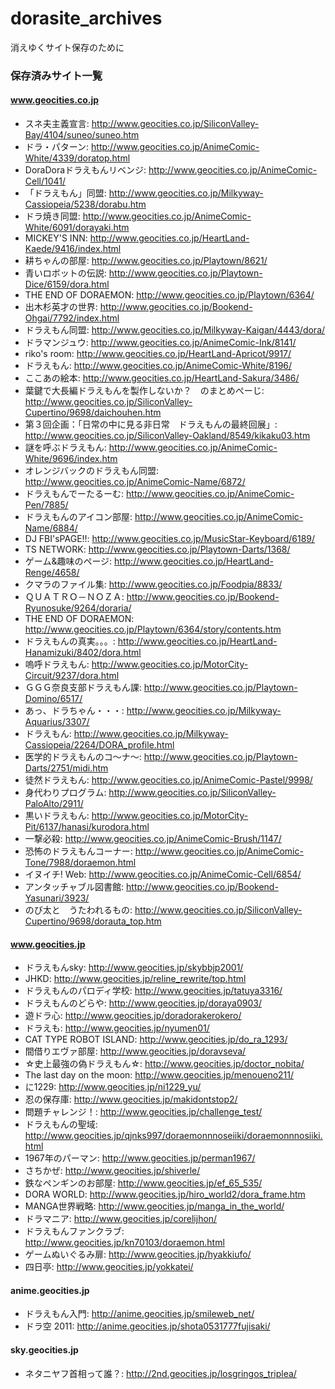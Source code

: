 # dorasite_archives
消えゆくサイト保存のために

### 保存済みサイト一覧

#### www.geocities.co.jp

* スネ夫主義宣言: http://www.geocities.co.jp/SiliconValley-Bay/4104/suneo/suneo.htm
* ドラ・パターン: http://www.geocities.co.jp/AnimeComic-White/4339/doratop.html
* DoraDoraドラえもんリベンジ: http://www.geocities.co.jp/AnimeComic-Cell/1041/
* 「ドラえもん」同盟: http://www.geocities.co.jp/Milkyway-Cassiopeia/5238/dorabu.htm
* ドラ焼き同盟: http://www.geocities.co.jp/AnimeComic-White/6091/dorayaki.htm
* MICKEY'S INN: http://www.geocities.co.jp/HeartLand-Kaede/9416/index.html
* 耕ちゃんの部屋: http://www.geocities.co.jp/Playtown/8621/
* 青いロボットの伝説: http://www.geocities.co.jp/Playtown-Dice/6159/dora.html
* THE END OF DORAEMON: http://www.geocities.co.jp/Playtown/6364/
* 出木杉英才の世界: http://www.geocities.co.jp/Bookend-Ohgai/7792/index.html
* ドラえもん同盟: http://www.geocities.co.jp/Milkyway-Kaigan/4443/dora/
* ドラマンジュウ: http://www.geocities.co.jp/AnimeComic-Ink/8141/
* riko's room: http://www.geocities.co.jp/HeartLand-Apricot/9917/
* ドラえもん: http://www.geocities.co.jp/AnimeComic-White/8196/
* ここあの絵本: http://www.geocities.co.jp/HeartLand-Sakura/3486/
* 葉鍵で大長編ドラえもんを製作しないか？　のまとめぺーじ: http://www.geocities.co.jp/SiliconValley-Cupertino/9698/daichouhen.htm
* 第３回企画：「日常の中に見る非日常　ドラえもんの最終回展」: http://www.geocities.co.jp/SiliconValley-Oakland/8549/kikaku03.htm
* 謎を呼ぶドラえもん: http://www.geocities.co.jp/AnimeComic-White/9696/index.htm
* オレンジバックのドラえもん同盟: http://www.geocities.co.jp/AnimeComic-Name/6872/
* ドラえもんでーたるーむ: http://www.geocities.co.jp/AnimeComic-Pen/7885/
* ドラえもんのアイコン部屋: http://www.geocities.co.jp/AnimeComic-Name/6884/
* DJ FBI'sPAGE!!: http://www.geocities.co.jp/MusicStar-Keyboard/6189/
* TS NETWORK: http://www.geocities.co.jp/Playtown-Darts/1368/
* ゲーム&趣味のページ: http://www.geocities.co.jp/HeartLand-Renge/4658/
* クマラのファイル集: http://www.geocities.co.jp/Foodpia/8833/
* ＱＵＡＴＲＯ－ＮＯＺＡ: http://www.geocities.co.jp/Bookend-Ryunosuke/9264/doraria/
* THE END OF DORAEMON: http://www.geocities.co.jp/Playtown/6364/story/contents.htm
* ドラえもんの真実。。。: http://www.geocities.co.jp/HeartLand-Hanamizuki/8402/dora.html
* 嗚呼ドラえもん: http://www.geocities.co.jp/MotorCity-Circuit/9237/dora.html
* ＧＧＧ奈良支部ドラえもん課: http://www.geocities.co.jp/Playtown-Domino/6517/
* あっ、ドラちゃん・・・: http://www.geocities.co.jp/Milkyway-Aquarius/3307/
* ドラえもん: http://www.geocities.co.jp/Milkyway-Cassiopeia/2264/DORA_profile.html
* 医学的ドラえもんのコ～ナ～: http://www.geocities.co.jp/Playtown-Darts/2751/midi.htm
* 徒然ドラえもん: http://www.geocities.co.jp/AnimeComic-Pastel/9998/
* 身代わりプログラム: http://www.geocities.co.jp/SiliconValley-PaloAlto/2911/
* 黒いドラえもん: http://www.geocities.co.jp/MotorCity-Pit/6137/hanasi/kurodora.html
* 一撃必殺: http://www.geocities.co.jp/AnimeComic-Brush/1147/
* 恐怖のドラえもんコーナー: http://www.geocities.co.jp/AnimeComic-Tone/7988/doraemon.html
* イヌイチ! Web: http://www.geocities.co.jp/AnimeComic-Cell/6854/
* アンタッチャブル図書館: http://www.geocities.co.jp/Bookend-Yasunari/3923/
* のび太と　うたわれるもの: http://www.geocities.co.jp/SiliconValley-Cupertino/9698/dorauta_top.htm

#### www.geocities.jp

* ドラえもんsky: http://www.geocities.jp/skybbjp2001/
* JHKD: http://www.geocities.jp/reline_rewrite/top.html
* ドラえもんのパロディ学校: http://www.geocities.jp/tatuya3316/
* ドラえもんのどらや: http://www.geocities.jp/doraya0903/
* 遊ドラ心: http://www.geocities.jp/doradorakerokero/
* ドラえも: http://www.geocities.jp/nyumen01/
* CAT TYPE ROBOT ISLAND: http://www.geocities.jp/do_ra_1293/
* 間借りエヴァ部屋: http://www.geocities.jp/doravseva/
* ☆史上最強の偽ドラえもん☆: http://www.geocities.jp/doctor_nobita/
* The last day on the moon: http://www.geocities.jp/menoueno211/
* に1229: http://www.geocities.jp/ni1229_yu/
* 忍の保存庫: http://www.geocities.jp/makidontstop2/
* 問題チャレンジ！: http://www.geocities.jp/challenge_test/
* ドラえもんの聖域: http://www.geocities.jp/qjnks997/doraemonnnoseiiki/doraemonnnosiiki.html
* 1967年のパーマン: http://www.geocities.jp/perman1967/
* さちかぜ: http://www.geocities.jp/shiverle/
* 鉄なペンギンのお部屋: http://www.geocities.jp/ef_65_535/
* DORA WORLD: http://www.geocities.jp/hiro_world2/dora_frame.htm
* MANGA世界戦略: http://www.geocities.jp/manga_in_the_world/
* ドラマニア: http://www.geocities.jp/corelijhon/
* ドラえもんファンクラブ: http://www.geocities.jp/kn70103/doraemon.html
* ゲームぬいぐるみ扉: http://www.geocities.jp/hyakkiufo/
* 四日亭: http://www.geocities.jp/yokkatei/

#### anime.geocities.jp

* ドラえもん入門: http://anime.geocities.jp/smileweb_net/
* ドラ空 2011: http://anime.geocities.jp/shota0531777fujisaki/

#### sky.geocities.jp
* ネタニヤフ首相って誰？: http://2nd.geocities.jp/losgringos_triplea/
